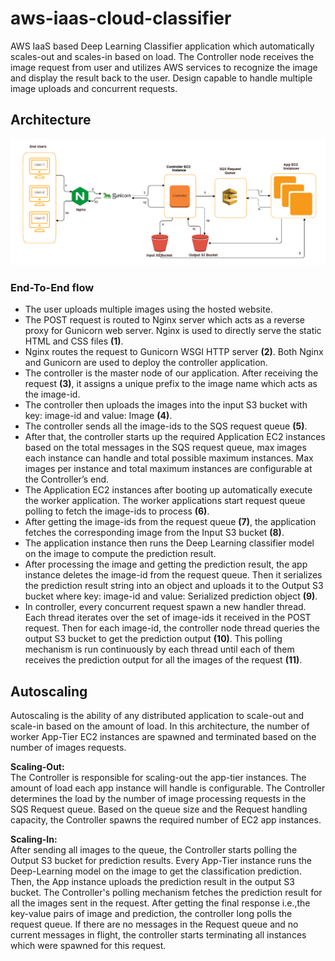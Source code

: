 # aws-iaas-cloud-classifier
AWS IaaS based Deep Learning Classifier application which automatically scales-out and scales-in based on load. The Controller node receives the image request from user and utilizes AWS services to recognize the image and display the
result back to the user. Design capable to handle multiple image uploads and concurrent requests.

## Architecture

![](res/2021-03-22-15-48-06.png)

### End-To-End flow
- The user uploads multiple images using the hosted website.
-  The POST request is routed to Nginx server which acts as a reverse proxy for Gunicorn web server. Nginx is used to directly serve the static HTML and CSS files **(1)**.
-  Nginx routes the request to Gunicorn WSGI HTTP server **(2)**. Both Nginx and Gunicorn are used to deploy the controller application.
-  The controller is the master node of our application. After receiving the request **(3)**, it assigns a unique prefix to the image name which acts as the image-id. 
-  The controller then uploads the images into the input S3 bucket with key: image-id and value: Image **(4)**.
-  The controller sends all the image-ids to the SQS request queue **(5)**. 
-  After that, the controller starts up the required Application EC2 instances based on the total messages in the SQS request queue, max images each instance can handle and total possible maximum instances. Max images per instance and total maximum instances are 
configurable at the Controller’s end.
-  The Application EC2 instances after booting up automatically execute the worker application. The worker applications start request queue polling to fetch the image-ids to process **(6)**.
-  After getting the image-ids from the request queue **(7)**, the application fetches the corresponding image from the Input S3 bucket **(8)**.
-  The application instance then runs the Deep Learning classifier model on the image to compute the prediction result.
-  After processing the image and getting the prediction result, the app instance deletes the image-id from the request queue. Then it serializes the prediction result string into an object and uploads it to the Output S3 bucket where key: image-id and value: Serialized 
prediction object **(9)**.
-  In controller, every concurrent request spawn a new handler thread. Each thread iterates over the set of image-ids it received in the POST request. Then for each image-id, the controller node thread queries the output S3 bucket to get the prediction output **(10)**. This polling mechanism is run continuously by each thread until each of them receives the prediction output for all the images of the request **(11)**.


## Autoscaling

Autoscaling is the ability of any distributed application to scale-out and scale-in based on the amount of load. In this architecture, the number of worker App-Tier EC2 instances are spawned and terminated based on the number of images requests.

**Scaling-Out:**  
The Controller is responsible for scaling-out the app-tier instances. The amount of load each app instance will handle is configurable. The Controller determines the load by the number of image processing requests in the SQS Request queue. Based on the queue size and the Request handling capacity, the Controller spawns the required number of EC2 app instances.


**Scaling-In:**  
After sending all images to the queue, the Controller starts polling the Output S3 bucket for prediction results. Every App-Tier instance runs the Deep-Learning model on the image to get the classification 
prediction. Then, the App instance uploads the prediction result in the output S3 bucket. The Controller's polling mechanism fetches the prediction result for all the images sent in the request. After getting the final response i.e.,the key-value pairs of image and prediction, the controller long polls the request queue. If there are no messages in the Request queue and no current messages in flight, the controller starts terminating all instances which were spawned for this request.